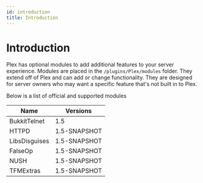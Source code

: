 ```yaml
---
id: introduction
title: Introduction
---
```


# Introduction

Plex has optional modules to add additional features to your server experience. Modules are placed in the
`/plugins/Plex/modules` folder. They extend off of Plex and can add or change functionality. They are designed for
server owners who may want a specific feature that's not built in to Plex.

Below is a list of official and supported modules

| Name          | Versions     |
|---------------|--------------|
| BukkitTelnet  | 1.5          |
| HTTPD         | 1.5-SNAPSHOT |
| LibsDisguises | 1.5-SNAPSHOT |
| FalseOp       | 1.5-SNAPSHOT |
| NUSH          | 1.5-SNAPSHOT |
| TFMExtras     | 1.5-SNAPSHOT |
